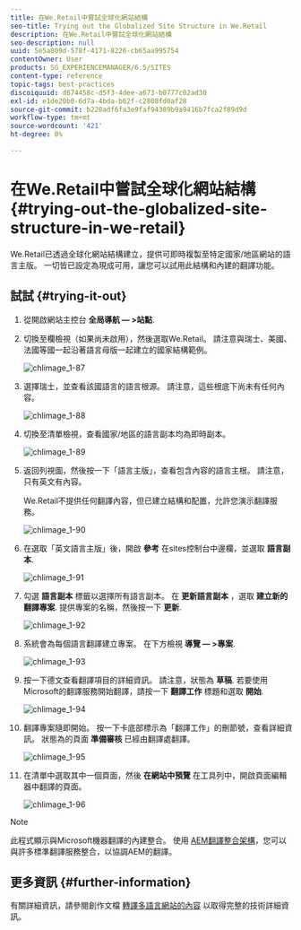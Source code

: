 ```yaml
---
title: 在We.Retail中嘗試全球化網站結構
seo-title: Trying out the Globalized Site Structure in We.Retail
description: 在We.Retail中嘗試全球化網站結構
seo-description: null
uuid: 5e5a809d-578f-4171-8226-cb65aa995754
contentOwner: User
products: SG_EXPERIENCEMANAGER/6.5/SITES
content-type: reference
topic-tags: best-practices
discoiquuid: d674458c-d5f3-4dee-a673-b0777c02ad30
exl-id: e1de20b0-6d7a-4bda-b62f-c2808fd0af28
source-git-commit: b220adf6fa3e9faf94389b9a9416b7fca2f89d9d
workflow-type: tm+mt
source-wordcount: '421'
ht-degree: 0%

---
```


# 在We.Retail中嘗試全球化網站結構{#trying-out-the-globalized-site-structure-in-we-retail}

We.Retail已透過全球化網站結構建立，提供可即時複製至特定國家/地區網站的語言主版。 一切皆已設定為現成可用，讓您可以試用此結構和內建的翻譯功能。

## 試試 {#trying-it-out}

1. 從開啟網站主控台 **全局導航 — >站點**.
1. 切換至欄檢視（如果尚未啟用），然後選取We.Retail。 請注意與瑞士、美國、法國等國一起沿著語言母版一起建立的國家結構範例。

   ![chlimage_1-87](assets/chlimage_1-87a.png)

1. 選擇瑞士，並查看該國語言的語言根源。 請注意，這些根底下尚未有任何內容。

   ![chlimage_1-88](assets/chlimage_1-88a.png)

1. 切換至清單檢視，查看國家/地區的語言副本均為即時副本。

   ![chlimage_1-89](assets/chlimage_1-89a.png)

1. 返回列視圖，然後按一下「語言主版」，查看包含內容的語言主根。 請注意，只有英文有內容。

   We.Retail不提供任何翻譯內容，但已建立結構和配置，允許您演示翻譯服務。

   ![chlimage_1-90](assets/chlimage_1-90a.png)

1. 在選取「英文語言主版」後，開啟 **參考** 在sites控制台中邊欄，並選取 **語言副本**.

   ![chlimage_1-91](assets/chlimage_1-91.png)

1. 勾選 **語言副本** 標籤以選擇所有語言副本。 在 **更新語言副本** ，選取 **建立新的翻譯專案**. 提供專案的名稱，然後按一下 **更新**.

   ![chlimage_1-92](assets/chlimage_1-92.png)

1. 系統會為每個語言翻譯建立專案。 在下方檢視 **導覽 — >專案**.

   ![chlimage_1-93](assets/chlimage_1-93.png)

1. 按一下德文查看翻譯項目的詳細資訊。 請注意，狀態為 **草稿**. 若要使用Microsoft的翻譯服務開始翻譯，請按一下 **翻譯工作** 標題和選取 **開始**.

   ![chlimage_1-94](assets/chlimage_1-94.png)

1. 翻譯專案隨即開始。 按一下卡底部標示為「翻譯工作」的刪節號，查看詳細資訊。 狀態為的頁面 **準備審核** 已經由翻譯處翻譯。

   ![chlimage_1-95](assets/chlimage_1-95.png)

1. 在清單中選取其中一個頁面，然後 **在網站中預覽** 在工具列中，開啟頁面編輯器中翻譯的頁面。

   ![chlimage_1-96](assets/chlimage_1-96.png)

>[!NOTE]
>
>此程式顯示與Microsoft機器翻譯的內建整合。 使用 [AEM翻譯整合架構](/help/sites-administering/translation.md)，您可以與許多標準翻譯服務整合，以協調AEM的翻譯。

## 更多資訊 {#further-information}

有關詳細資訊，請參閱創作文檔 [轉譯多語言網站的內容](/help/sites-administering/translation.md) 以取得完整的技術詳細資訊。
